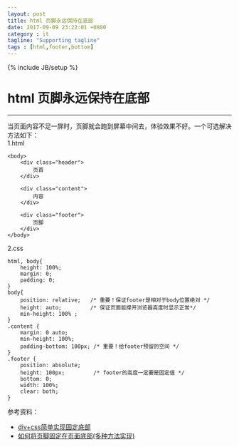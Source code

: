 ```yaml
---
layout: post
title: html 页脚永远保持在底部
date: 2017-09-09 23:22:01 +0800
category : it
tagline: "Supporting tagline"
tags : [html,footer,bottom]
---
```

{% include JB/setup %}
# html 页脚永远保持在底部
---
当页面内容不足一屏时，页脚就会跑到屏幕中间去，体验效果不好。一个可选解决方法如下：  
1.html
```
<body>
    <div class="header">
        页首
    </div>

    <div class="content">
        内容
    </div>

    <div class="footer">
        页脚
    </div>
</body>
```
<!-- more -->
2.css
```
html, body{ 
    height: 100%; 
    margin: 0;
    padding: 0;
}
body{ 
    position: relative;   /* 重要！保证footer是相对于body位置绝对 */  
    height: auto;         /* 保证页面能撑开浏览器高度时显示正常*/  
    min-height: 100% ;
}
.content {
    margin: 0 auto;
    min-height: 100%;
    padding-bottom: 100px; /* 重要！给footer预留的空间 */  
}
.footer {
    position: absolute;
    height: 100px;         /* footer的高度一定要是固定值 */  
    bottom: 0;
    width: 100%;
    clear: both;
}
```
参考资料：  
- [div+css简单实现固定底部](http://blog.sina.com.cn/s/blog_818a1e5b0100wlu6.html)
- [如何将页脚固定在页面底部(多种方法实现)](http://www.jb51.net/web/76954.html)
